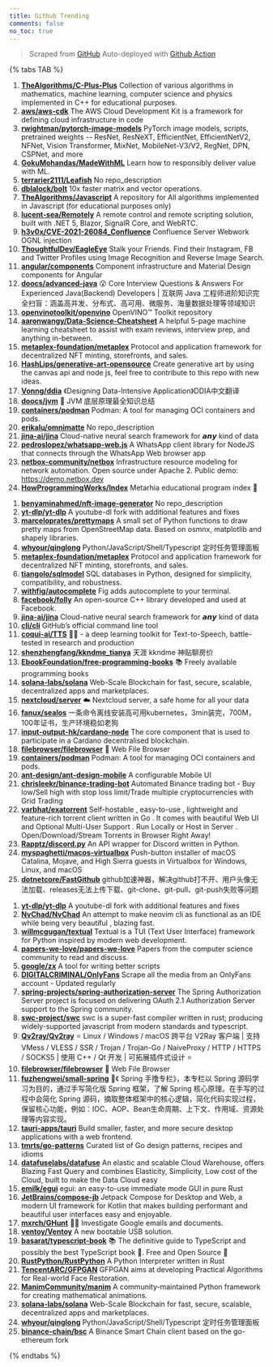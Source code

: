 ```yaml
---
title: Github Trending
comments: false
no_toc: true
---
```


> Scraped from [GitHub](https://github.com/trending)
Auto-deployed with [Github Action](https://docs.github.com/en/actions)

{% tabs TAB %}
<!-- tab Daily -->
1. [**TheAlgorithms/C-Plus-Plus**](https://github.com/TheAlgorithms/C-Plus-Plus)
Collection of various algorithms in mathematics, machine learning, computer science and physics implemented in C++ for educational purposes.
2. [**aws/aws-cdk**](https://github.com/aws/aws-cdk)
The AWS Cloud Development Kit is a framework for defining cloud infrastructure in code
3. [**rwightman/pytorch-image-models**](https://github.com/rwightman/pytorch-image-models)
PyTorch image models, scripts, pretrained weights -- ResNet, ResNeXT, EfficientNet, EfficientNetV2, NFNet, Vision Transformer, MixNet, MobileNet-V3/V2, RegNet, DPN, CSPNet, and more
4. [**GokuMohandas/MadeWithML**](https://github.com/GokuMohandas/MadeWithML)
Learn how to responsibly deliver value with ML.
5. [**terrarier2111/Leafish**](https://github.com/terrarier2111/Leafish)
No repo_description
6. [**dblalock/bolt**](https://github.com/dblalock/bolt)
10x faster matrix and vector operations.
7. [**TheAlgorithms/Javascript**](https://github.com/TheAlgorithms/Javascript)
A repository for All algorithms implemented in Javascript (for educational purposes only)
8. [**lucent-sea/Remotely**](https://github.com/lucent-sea/Remotely)
A remote control and remote scripting solution, built with .NET 5, Blazor, SignalR Core, and WebRTC.
9. [**h3v0x/CVE-2021-26084_Confluence**](https://github.com/h3v0x/CVE-2021-26084_Confluence)
Confluence Server Webwork OGNL injection
10. [**ThoughtfulDev/EagleEye**](https://github.com/ThoughtfulDev/EagleEye)
Stalk your Friends. Find their Instagram, FB and Twitter Profiles using Image Recognition and Reverse Image Search.
11. [**angular/components**](https://github.com/angular/components)
Component infrastructure and Material Design components for Angular
12. [**doocs/advanced-java**](https://github.com/doocs/advanced-java)
😮 Core Interview Questions & Answers For Experienced Java(Backend) Developers | 互联网 Java 工程师进阶知识完全扫盲：涵盖高并发、分布式、高可用、微服务、海量数据处理等领域知识
13. [**openvinotoolkit/openvino**](https://github.com/openvinotoolkit/openvino)
OpenVINO™ Toolkit repository
14. [**aaronwangy/Data-Science-Cheatsheet**](https://github.com/aaronwangy/Data-Science-Cheatsheet)
A helpful 5-page machine learning cheatsheet to assist with exam reviews, interview prep, and anything in-between.
15. [**metaplex-foundation/metaplex**](https://github.com/metaplex-foundation/metaplex)
Protocol and application framework for decentralized NFT minting, storefronts, and sales.
16. [**HashLips/generative-art-opensource**](https://github.com/HashLips/generative-art-opensource)
Create generative art by using the canvas api and node js, feel free to contribute to this repo with new ideas.
17. [**Vonng/ddia**](https://github.com/Vonng/ddia)
《Designing Data-Intensive Application》DDIA中文翻译
18. [**doocs/jvm**](https://github.com/doocs/jvm)
🤗 JVM 底层原理最全知识总结
19. [**containers/podman**](https://github.com/containers/podman)
Podman: A tool for managing OCI containers and pods.
20. [**erikalu/omnimatte**](https://github.com/erikalu/omnimatte)
No repo_description
21. [**jina-ai/jina**](https://github.com/jina-ai/jina)
Cloud-native neural search framework for 𝙖𝙣𝙮 kind of data
22. [**pedroslopez/whatsapp-web.js**](https://github.com/pedroslopez/whatsapp-web.js)
A WhatsApp client library for NodeJS that connects through the WhatsApp Web browser app
23. [**netbox-community/netbox**](https://github.com/netbox-community/netbox)
Infrastructure resource modeling for network automation. Open source under Apache 2. Public demo: https://demo.netbox.dev
24. [**HowProgrammingWorks/Index**](https://github.com/HowProgrammingWorks/Index)
Metarhia educational program index 📖
<!-- endtab -->
<!-- tab Weekly -->
1. [**benyaminahmed/nft-image-generator**](https://github.com/benyaminahmed/nft-image-generator)
No repo_description
2. [**yt-dlp/yt-dlp**](https://github.com/yt-dlp/yt-dlp)
A youtube-dl fork with additional features and fixes
3. [**marceloprates/prettymaps**](https://github.com/marceloprates/prettymaps)
A small set of Python functions to draw pretty maps from OpenStreetMap data. Based on osmnx, matplotlib and shapely libraries.
4. [**whyour/qinglong**](https://github.com/whyour/qinglong)
Python/JavaScript/Shell/Typescript 定时任务管理面板
5. [**metaplex-foundation/metaplex**](https://github.com/metaplex-foundation/metaplex)
Protocol and application framework for decentralized NFT minting, storefronts, and sales.
6. [**tiangolo/sqlmodel**](https://github.com/tiangolo/sqlmodel)
SQL databases in Python, designed for simplicity, compatibility, and robustness.
7. [**withfig/autocomplete**](https://github.com/withfig/autocomplete)
Fig adds autocomplete to your terminal.
8. [**facebook/folly**](https://github.com/facebook/folly)
An open-source C++ library developed and used at Facebook.
9. [**jina-ai/jina**](https://github.com/jina-ai/jina)
Cloud-native neural search framework for 𝙖𝙣𝙮 kind of data
10. [**cli/cli**](https://github.com/cli/cli)
GitHub’s official command line tool
11. [**coqui-ai/TTS**](https://github.com/coqui-ai/TTS)
🐸💬 - a deep learning toolkit for Text-to-Speech, battle-tested in research and production
12. [**shenzhengfang/kkndme_tianya**](https://github.com/shenzhengfang/kkndme_tianya)
天涯 kkndme 神贴聊房价
13. [**EbookFoundation/free-programming-books**](https://github.com/EbookFoundation/free-programming-books)
📚 Freely available programming books
14. [**solana-labs/solana**](https://github.com/solana-labs/solana)
Web-Scale Blockchain for fast, secure, scalable, decentralized apps and marketplaces.
15. [**nextcloud/server**](https://github.com/nextcloud/server)
☁️ Nextcloud server, a safe home for all your data
16. [**fanux/sealos**](https://github.com/fanux/sealos)
一条命令离线安装高可用kubernetes，3min装完，700M，100年证书，生产环境稳如老狗
17. [**input-output-hk/cardano-node**](https://github.com/input-output-hk/cardano-node)
The core component that is used to participate in a Cardano decentralised blockchain.
18. [**filebrowser/filebrowser**](https://github.com/filebrowser/filebrowser)
📂 Web File Browser
19. [**containers/podman**](https://github.com/containers/podman)
Podman: A tool for managing OCI containers and pods.
20. [**ant-design/ant-design-mobile**](https://github.com/ant-design/ant-design-mobile)
A configurable Mobile UI
21. [**chrisleekr/binance-trading-bot**](https://github.com/chrisleekr/binance-trading-bot)
Automated Binance trading bot - Buy low/Sell high with stop loss limit/Trade multiple cryptocurrencies with Grid Trading
22. [**varbhat/exatorrent**](https://github.com/varbhat/exatorrent)
Self-hostable , easy-to-use , lightweight and feature-rich torrent client written in Go . It comes with beautiful Web UI and Optional Multi-User Support . Run Locally or Host in Server . Open/Download/Stream Torrents in Browser Right Away!
23. [**Rapptz/discord.py**](https://github.com/Rapptz/discord.py)
An API wrapper for Discord written in Python.
24. [**myspaghetti/macos-virtualbox**](https://github.com/myspaghetti/macos-virtualbox)
Push-button installer of macOS Catalina, Mojave, and High Sierra guests in Virtualbox for Windows, Linux, and macOS
25. [**dotnetcore/FastGithub**](https://github.com/dotnetcore/FastGithub)
github加速神器，解决github打不开、用户头像无法加载、releases无法上传下载、git-clone、git-pull、git-push失败等问题
<!-- endtab -->
<!-- tab Monthly -->
1. [**yt-dlp/yt-dlp**](https://github.com/yt-dlp/yt-dlp)
A youtube-dl fork with additional features and fixes
2. [**NvChad/NvChad**](https://github.com/NvChad/NvChad)
An attempt to make neovim cli as functional as an IDE while being very beautiful , blazing fast.
3. [**willmcgugan/textual**](https://github.com/willmcgugan/textual)
Textual is a TUI (Text User Interface) framework for Python inspired by modern web development.
4. [**papers-we-love/papers-we-love**](https://github.com/papers-we-love/papers-we-love)
Papers from the computer science community to read and discuss.
5. [**google/zx**](https://github.com/google/zx)
A tool for writing better scripts
6. [**DIGITALCRIMINAL/OnlyFans**](https://github.com/DIGITALCRIMINAL/OnlyFans)
Scrape all the media from an OnlyFans account - Updated regularly
7. [**spring-projects/spring-authorization-server**](https://github.com/spring-projects/spring-authorization-server)
The Spring Authorization Server project is focused on delivering OAuth 2.1 Authorization Server support to the Spring community.
8. [**swc-project/swc**](https://github.com/swc-project/swc)
swc is a super-fast compiler written in rust; producing widely-supported javascript from modern standards and typescript.
9. [**Qv2ray/Qv2ray**](https://github.com/Qv2ray/Qv2ray)
⭐ Linux / Windows / macOS 跨平台 V2Ray 客户端 | 支持 VMess / VLESS / SSR / Trojan / Trojan-Go / NaiveProxy / HTTP / HTTPS / SOCKS5 | 使用 C++ / Qt 开发 | 可拓展插件式设计 ⭐
10. [**filebrowser/filebrowser**](https://github.com/filebrowser/filebrowser)
📂 Web File Browser
11. [**fuzhengwei/small-spring**](https://github.com/fuzhengwei/small-spring)
🌱《 Spring 手撸专栏》，本专栏以 Spring 源码学习为目的，通过手写简化版 Spring 框架，了解 Spring 核心原理。在手写的过程中会简化 Spring 源码，摘取整体框架中的核心逻辑，简化代码实现过程，保留核心功能，例如：IOC、AOP、Bean生命周期、上下文、作用域、资源处理等内容实现。
12. [**tauri-apps/tauri**](https://github.com/tauri-apps/tauri)
Build smaller, faster, and more secure desktop applications with a web frontend.
13. [**tmrts/go-patterns**](https://github.com/tmrts/go-patterns)
Curated list of Go design patterns, recipes and idioms
14. [**datafuselabs/datafuse**](https://github.com/datafuselabs/datafuse)
An elastic and scalable Cloud Warehouse, offers Blazing Fast Query and combines Elasticity, Simplicity, Low cost of the Cloud, built to make the Data Cloud easy
15. [**emilk/egui**](https://github.com/emilk/egui)
egui: an easy-to-use immediate mode GUI in pure Rust
16. [**JetBrains/compose-jb**](https://github.com/JetBrains/compose-jb)
Jetpack Compose for Desktop and Web, a modern UI framework for Kotlin that makes building performant and beautiful user interfaces easy and enjoyable.
17. [**mxrch/GHunt**](https://github.com/mxrch/GHunt)
🕵️‍♂️ Investigate Google emails and documents.
18. [**ventoy/Ventoy**](https://github.com/ventoy/Ventoy)
A new bootable USB solution.
19. [**basarat/typescript-book**](https://github.com/basarat/typescript-book)
📚 The definitive guide to TypeScript and possibly the best TypeScript book 📖. Free and Open Source 🌹
20. [**RustPython/RustPython**](https://github.com/RustPython/RustPython)
A Python Interpreter written in Rust
21. [**TencentARC/GFPGAN**](https://github.com/TencentARC/GFPGAN)
GFPGAN aims at developing Practical Algorithms for Real-world Face Restoration.
22. [**ManimCommunity/manim**](https://github.com/ManimCommunity/manim)
A community-maintained Python framework for creating mathematical animations.
23. [**solana-labs/solana**](https://github.com/solana-labs/solana)
Web-Scale Blockchain for fast, secure, scalable, decentralized apps and marketplaces.
24. [**whyour/qinglong**](https://github.com/whyour/qinglong)
Python/JavaScript/Shell/Typescript 定时任务管理面板
25. [**binance-chain/bsc**](https://github.com/binance-chain/bsc)
A Binance Smart Chain client based on the go-ethereum fork
<!-- endtab -->
{% endtabs %}
